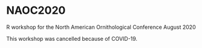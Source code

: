 # NAOC2020
R workshop for the North American Ornithological Conference August 2020 

This workshop was cancelled because of COVID-19. 
